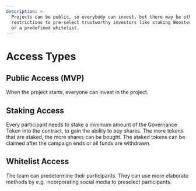 ```yaml
---
description: >-
  Projects can be public, so everybody can invest, but there may be other
  restrictions to pre-select trustworthy investors like staking Booster tokens
  or a predefined whitelist.
---
```


# Access Types

## Public Access \(MVP\)

When the project starts, everyone can invest in the project.

## Staking Access

Every participant needs to stake a minimum amount of the Governance Token into the contract, to gain the ability to buy shares. The more tokens that are staked, the more shares can be bought. The staked tokens can be claimed after the campaign ends or all funds are withdrawn.

## Whitelist Access

The team can predetermine their participants. They can use more elaborate methods by e.g. incorporating social media to preselect participants. 

